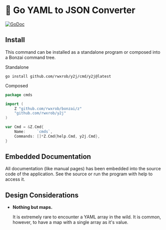 # 🌳 Go YAML to JSON Converter

[![GoDoc](https://godoc.org/github.com/rwxrob/y2j?status.svg)](https://godoc.org/github.com/rwxrob/y2j)

## Install

This command can be installed as a standalone program or composed into
a Bonzai command tree.

Standalone

```
go install github.com/rwxrob/y2j/cmd/y2j@latest
```

Composed

```go
package cmds

import (
	Z "github.com/rwxrob/bonzai/z"
	"github.com/rwxrob/y2j"
)

var Cmd = &Z.Cmd{
	Name:     `cmds`,
	Commands: []*Z.Cmd{help.Cmd, y2j.Cmd},
}
```

## Embedded Documentation

All documentation (like manual pages) has been embedded into the source
code of the application. See the source or run the program with help to
access it.

## Design Considerations

* **Nothing but maps.**

  It is extremely rare to encounter a YAML array in the wild. It is
  common, however, to have a map with a single array as it's value.
